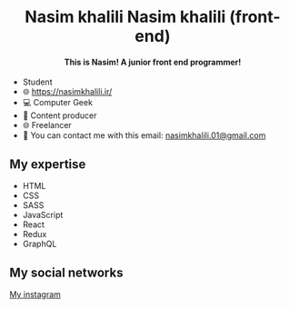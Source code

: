 <h1 align="center">  
  <br>
  Nasim khalili
  Nasim khalili (front-end)
 </h1>

<h4 align="center">This is Nasim! A junior front end programmer!</h4>


-  Student
- 🌐 https://nasimkhalili.ir/
- 💻 Computer Geek
- 📌 Content producer
- 🌐 Freelancer 
- 📧 You can contact me with this email: nasimkhalili.01@gmail.com


## My expertise
+ HTML
+ CSS
+ SASS
+ JavaScript
+ React
+ Redux
+ GraphQL


## My social networks
[My instagram](http://instagram.com/_front_end_?igshid=YmMyMTAzMzY=, "My instagram") 

